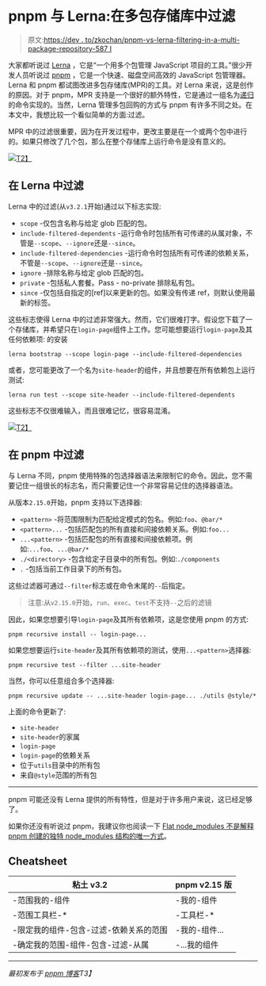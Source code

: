 # pnpm 与 Lerna:在多包存储库中过滤

> 原文:[https://dev . to/zkochan/pnpm-vs-lerna-filtering-in-a-multi-package-repository-587 I](https://dev.to/zkochan/pnpm-vs-lerna-filtering-in-a-multi-package-repository-587i)

大家都听说过 [Lerna](https://github.com/lerna/lerna/) ，它是“一个用多个包管理 JavaScript 项目的工具。”很少开发人员听说过 [pnpm](https://github.com/pnpm/pnpm) ，它是一个快速、磁盘空间高效的 JavaScript 包管理器。Lerna 和 pnpm 都试图改进多包存储库(MPR)的工具。对 Lerna 来说，这是创作的原因。对于 pnpm，MPR 支持是一个很好的额外特性，它是通过一组名为[递归](https://pnpm.js.org/en/cli/recursive)的命令实现的。当然，Lerna 管理多包回购的方式与 pnpm 有许多不同之处。在本文中，我想比较一个看似简单的方面:过滤。

MPR 中的过滤很重要，因为在开发过程中，更改主要是在一个或两个包中进行的。如果只修改了几个包，那么在整个存储库上运行命令是没有意义的。

[![](../Images/f1ed77b442212989fe6422a8e9221336.png)T2】](https://res.cloudinary.com/practicaldev/image/fetch/s--FYwwtCtb--/c_limit%2Cf_auto%2Cfl_progressive%2Cq_auto%2Cw_880/https://i.imgur.com/8zIYqAk.png)

## 在 Lerna 中过滤

Lerna 中的过滤(从`v3.2.1`开始)通过以下标志实现:

*   `scope` -仅包含名称与给定 glob 匹配的包。
*   `include-filtered-dependents` -运行命令时包括所有可传递的从属对象，不管是`--scope`、`--ignore`还是`--since`。
*   `include-filtered-dependencies` -运行命令时包括所有可传递的依赖关系，不管是`--scope`、`--ignore`还是`--since`。
*   `ignore` -排除名称与给定 glob 匹配的包。
*   `private` -包括私人套餐。Pass - no-private 排除私有包。
*   `since` -仅包括自指定的[ref]以来更新的包。如果没有传递 ref，则默认使用最新的标签。

这些标志使得 Lerna 中的过滤非常强大。然而，它们很难打字。假设您下载了一个存储库，并希望只在`login-page`组件上工作。您可能想要运行`login-page`及其任何依赖项:
的安装

```
lerna bootstrap --scope login-page --include-filtered-dependencies 
```

或者，您可能更改了一个名为`site-header`的组件，并且想要在所有依赖包上运行测试:

```
lerna run test --scope site-header --include-filtered-dependents 
```

这些标志不仅很难输入，而且很难记忆，很容易混淆。

[![](../Images/b1ff15c4666a473940bf6e1c773a0183.png)T2】](https://res.cloudinary.com/practicaldev/image/fetch/s--0AeKbXWz--/c_limit%2Cf_auto%2Cfl_progressive%2Cq_auto%2Cw_880/https://i.imgur.com/qlW1eEG.png)

## 在 pnpm 中过滤

与 Lerna 不同，pnpm 使用特殊的包选择器语法来限制它的命令。因此，您不需要记住一组很长的标志名，而只需要记住一个非常容易记住的选择器语法。

从版本`2.15.0`开始，pnpm 支持以下选择器:

*   `<pattern>` -将范围限制为匹配给定模式的包名。例如:`foo`、`@bar/*`
*   `<pattern>...` -包括匹配包的所有直接和间接依赖关系。例如:`foo...`
*   `...<pattern>` -包括匹配包的所有直接和间接依赖项。例如:`...foo`、`...@bar/*`
*   `./<directory>` -包含给定子目录中的所有包。例如:`./components`
*   `.` -包括当前工作目录下的所有包。

这些过滤器可通过`--filter`标志或在命令末尾的`--`后指定。

> 注意:从`v2.15.0`开始，`run`、`exec`、`test`不支持`--`之后的滤镜

因此，如果您想要引导`login-page`及其所有依赖项，这是您使用 pnpm 的方式:

```
pnpm recursive install -- login-page... 
```

如果您想要运行`site-header`及其所有依赖项的测试，使用`...<pattern>`选择器:

```
pnpm recursive test --filter ...site-header 
```

当然，你可以任意组合多个选择器:

```
pnpm recursive update -- ...site-header login-page... ./utils @style/* 
```

上面的命令更新了:

*   `site-header`
*   `site-header`的家属
*   `login-page`
*   `login-page`的依赖关系
*   位于`utils`目录中的所有包
*   来自`@style`范围的所有包

* * *

pnpm 可能还没有 Lerna 提供的所有特性，但是对于许多用户来说，这已经足够了。

如果你还没有听说过 pnpm，我建议你也阅读一下 [Flat node_modules 不是解释 pnpm 创建的独特 node_modules 结构的唯一方式](https://medium.com/pnpm/flat-node-modules-is-not-the-only-way-d2e40f7296a3)。

## Cheatsheet

| 粘土 v3.2 | pnpm v2.15 版 |
| --- | --- |
| -范围我的-组件 | -我的-组件 |
| -范围工具栏-* | -工具栏-* |
| -限定我的组件-包含-过滤-依赖关系的范围 | -我的-组件... |
| -确定我的范围-组件-包含-过滤-从属 | -...我的组件 |

* * *

*最初发布于 [pnpm 博客](https://medium.com/pnpm/pnpm-vs-lerna-filtering-in-a-multi-package-repository-1f68bc644d6a)T3】*